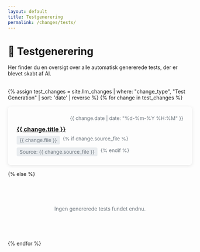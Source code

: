 ```yaml
---
layout: default
title: Testgenerering
permalink: /changes/tests/
---
```


# 🧪 Testgenerering

Her finder du en oversigt over alle automatisk genererede tests, der er blevet skabt af AI.

<div class="changes-list">
  {% assign test_changes = site.llm_changes | where: "change_type", "Test Generation" | sort: 'date' | reverse %}
  {% for change in test_changes %}
    <div class="change-item">
      <div class="change-header">
        <span class="change-date">{{ change.date | date: "%d-%m-%Y %H:%M" }}</span>
      </div>
      <h3 class="change-title">
        <a href="{{ change.url | relative_url }}">{{ change.title }}</a>
      </h3>
      <div class="change-meta">
        <span class="change-file">{{ change.file }}</span>
        {% if change.source_file %}
        <span class="change-source">Source: {{ change.source_file }}</span>
        {% endif %}
      </div>
    </div>
  {% else %}
    <div class="empty-state">
      <p>Ingen genererede tests fundet endnu.</p>
    </div>
  {% endfor %}
</div>

<style>
.changes-list {
  display: grid;
  grid-template-columns: 1fr;
  gap: 1rem;
  margin-top: 2rem;
}

.change-item {
  background: var(--light-bg);
  border-radius: 8px;
  padding: 1.5rem;
  box-shadow: 0 2px 10px rgba(0, 0, 0, 0.1);
  transition: transform 0.3s ease;
}

.change-item:hover {
  transform: translateY(-3px);
}

.change-header {
  display: flex;
  justify-content: flex-end;
  margin-bottom: 0.75rem;
}

.change-date {
  font-size: 0.85rem;
  color: #6c757d;
}

.change-title {
  margin: 0.5rem 0;
}

.change-meta {
  font-size: 0.85rem;
  color: #6c757d;
  display: flex;
  flex-wrap: wrap;
  gap: 0.5rem;
}

.change-file, .change-source {
  background: #e9ecef;
  padding: 0.25rem 0.5rem;
  border-radius: 4px;
  display: inline-block;
}

.empty-state {
  background: var(--light-bg);
  border-radius: 8px;
  padding: 3rem;
  text-align: center;
  color: #6c757d;
}
</style> 